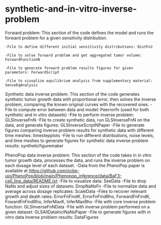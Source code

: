 # synthetic-and-in-vitro-inverse-problem

Forward problem: This section of the code defines the model and runs the forward problem for a given sensitivity distribution.

	-File to define different initial sensitivity distributions: DistFn2
 
	-File to solve forward problem and get aggregated tumor volume: ForwardFunctionN
 
	-File to generate forward problem results figures for given parameters: ForwardScript
 
	-File to visualize equilibrium analysis from supplementary material: SenseEqAnalysis

Synthetic data inverse problem: This section of the code generates synthetic tumor growth data with proportional error, then solves the inverse problem, comparing the known original curves with the recovered ones. 
	-File to compute error between data and model: Peerrorfn (used for both synthetic and in vitro datasets)
	-File to perform inverse problem: GLSInverseFnN
	-File to create synthetic data, run GLSInverseFnN on the data, and generate figures: GLSInverseScriptNPaper
	-File to generate figures comparing inverse problem results for synthetic data with different time meshes: timestepplots 
	-File to run different distributions, noise levels, and time meshes to generate figures for synthetic data inverse problem results: syntheticfiguremaker 
	
PhenoPop data inverse problem: This section of the code takes in in vitro tumor growth data, processes the data, and runs  the inverse problem on each dosage level of each dataset. 
	-Data from the PhenoPop paper is available at https://github.com/ocbe-uio/PhenoPop/blob/main/Phenopop_inference/data/BaF3-cell_line_data/README.txt
	-File to visualize data: SeeData
	-File to drop NaNs and adjust sizes of datasets: DropNaNsFn
	-File to normalize data and average across dosage replicates: ScaleData
	-Files to recover relevant growth and death rates: ErrorFnFindK, ErrorFnFindRho, ForwardFnFindK, FowardFnFindRho, InferMaxK, InferMaxRho
	-File with core inverse problem function: GLSInverseFnNData
	-File with inverse problem performed on a given dataset: GLSAllDataInclNaNsPaper
	-File to generate figures with in vitro data inverse problem results: DataFigures 
